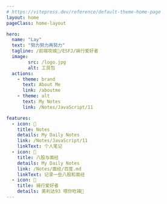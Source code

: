 ```yaml
---
# https://vitepress.dev/reference/default-theme-home-page
layout: home
pageClass: home-layout

hero:
  name: "Lay"
  text: "努力努力再努力"
  tagline: /前端攻城🦁/ESFJ/骑行爱好者
  image:
        src: /logo.jpg
        alt: 工具包
  actions:
    - theme: brand
      text: About Me
      link: /aboutme
    - theme: alt
      text: My Notes
      link: /Notes/JavaScript/11

features:
  - icon: 📖
    title: Notes
    details: My Daily Notes
    link: /Notes/JavaScript/11
    linkText: 个人笔记
  - icon: 📖
    title: 八股与面经
    details: My Daily Notes
    link: /Notes/面经/百度.md
    linkText: 记录一些八股和面经
  - icon: 🚴
    title: 骑行爱好者
    details: 美利达93 喂你吃辣🍔
---
```


